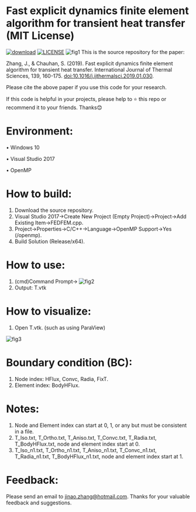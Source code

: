 # Fast explicit dynamics finite element algorithm for transient heat transfer (MIT License)
[![download](https://img.shields.io/github/downloads/jinaojakezhang/FEDFEM/total.svg)](https://github.com/jinaojakezhang/FEDFEM/releases)
[![LICENSE](https://img.shields.io/github/license/jinaojakezhang/FEDFEM.svg)](https://github.com/jinaojakezhang/FEDFEM/blob/master/LICENSE)
![fig1](https://user-images.githubusercontent.com/93865598/147568282-8c4247c0-cab2-4636-8dda-227df9d0f58c.PNG)
This is the source repository for the paper:

Zhang, J., & Chauhan, S. (2019). Fast explicit dynamics finite element algorithm for transient heat transfer. International Journal of Thermal Sciences, 139, 160-175. [doi:10.1016/j.ijthermalsci.2019.01.030](https://www.sciencedirect.com/science/article/abs/pii/S1290072918317186).

Please cite the above paper if you use this code for your research.

If this code is helpful in your projects, please help to :star: this repo or recommend it to your friends. Thanks:blush:
# Environment:
•	Windows 10

•	Visual Studio 2017

•	OpenMP
# How to build:
1.	Download the source repository.
2.	Visual Studio 2017->Create New Project (Empty Project)->Project->Add Existing Item->FEDFEM.cpp.
3.	Project->Properties->C/C++->Language->OpenMP Support->Yes (/openmp).
4.	Build Solution (Release/x64).
# How to use:
1.	(cmd)Command Prompt-> ![fig2](https://user-images.githubusercontent.com/93865598/147568308-8752fdbb-8067-4c3d-9089-13f631476ce4.PNG)
2.	Output: T.vtk
# How to visualize:
1.	Open T.vtk. (such as using ParaView)

![fig3](https://user-images.githubusercontent.com/93865598/147568315-1d2c3f4c-4dd7-4a6e-b3fe-4169c26555c7.PNG)
# Boundary condition (BC):
1.	Node index: HFlux, Convc, Radia, FixT.
2.	Element index: BodyHFlux.
# Notes:
1.	Node and Element index can start at 0, 1, or any but must be consistent in a file.
2.	T_Iso.txt, T_Ortho.txt, T_Aniso.txt, T_Convc.txt, T_Radia.txt, T_BodyHFlux.txt, node and element index start at 0.
3.	T_Iso_n1.txt, T_Ortho_n1.txt, T_Aniso_n1.txt, T_Convc_n1.txt, T_Radia_n1.txt, T_BodyHFlux_n1.txt, node and element index start at 1.
# Feedback:
Please send an email to jinao.zhang@hotmail.com. Thanks for your valuable feedback and suggestions.
